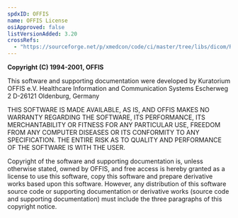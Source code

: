 ```yaml
---
spdxID: OFFIS
name: OFFIS License
osiApproved: false
listVersionAdded: 3.20
crossRefs: 
  - "https://sourceforge.net/p/xmedcon/code/ci/master/tree/libs/dicom/README"
---
```


**Copyright (C) 1994-2001, OFFIS**

This software and supporting documentation were developed by Kuratorium OFFIS e.V. Healthcare Information and Communication Systems Escherweg 2 D-26121 Oldenburg, Germany

THIS SOFTWARE IS MADE AVAILABLE, AS IS, AND OFFIS MAKES NO WARRANTY REGARDING THE SOFTWARE, ITS PERFORMANCE, ITS MERCHANTABILITY OR FITNESS FOR ANY PARTICULAR USE, FREEDOM FROM ANY COMPUTER DISEASES OR ITS CONFORMITY TO ANY SPECIFICATION. THE ENTIRE RISK AS TO QUALITY AND PERFORMANCE OF THE SOFTWARE IS WITH THE USER.

Copyright of the software and supporting documentation is, unless otherwise stated, owned by OFFIS, and free access is hereby granted as a license to use this software, copy this software and prepare derivative works based upon this software. However, any distribution of this software source code or supporting documentation or derivative works (source code and supporting documentation) must include the three paragraphs of this copyright notice.
